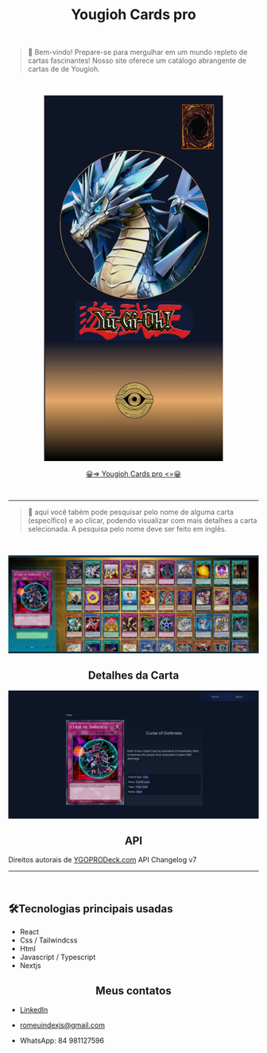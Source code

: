 <h1 align='center'> Yougioh Cards pro </h1>

<br />

>📃 
Bem-vindo! Prepare-se para mergulhar em um mundo repleto de cartas fascinantes! Nosso site oferece um catálogo abrangente de cartas de de Yougioh.

<br />

<div align='center'>

![preview](./public/previews/previewMobileYougioh.png)

</div>

<div align='center'>

<a href='https://yougioh-card-pro.vercel.app'>😀=> Yougioh Cards pro <=😀</a>

</div>

<br />
<hr />

>📃 aqui você tabém pode pesquisar pelo nome de alguma carta (específico) e ao clicar, podendo visualizar com mais detalhes a carta selecionada. A pesquisa pelo nome deve ser feito em inglês.

<br />

![preview](./public/previews/previewYougiohCards.png)

<h2 align='center'> Detalhes da Carta </h2>

![preview](./public/previews/previewYougiohCardDetails.png)

<h2 align='center'> API </h2>

<p> Direitos autorais de <a href='https://ygoprodeck.com/api-guide/' target='blank'>YGOPRODeck.com</a>
API Changelog v7 </p>

<hr />
<br />

<h2> 🛠Tecnologias principais usadas </h2>

* React
* Css / Tailwindcss
* Html
* Javascript / Typescript
* Nextjs

<h2 align='center'> Meus contatos </h2>

* [LinkedIn](https://www.linkedin.com/in/romeu-soares-87749a231/)

* romeuindexjs@gmail.com

* WhatsApp: 84 981127596
